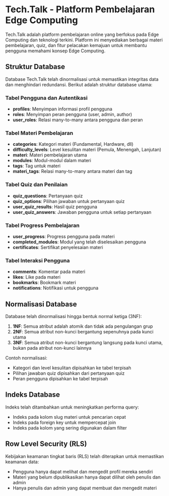 # Tech.Talk - Platform Pembelajaran Edge Computing

Tech.Talk adalah platform pembelajaran online yang berfokus pada Edge Computing dan teknologi terkini. Platform ini menyediakan berbagai materi pembelajaran, quiz, dan fitur pelacakan kemajuan untuk membantu pengguna memahami konsep Edge Computing.

## Struktur Database

Database Tech.Talk telah dinormalisasi untuk memastikan integritas data dan menghindari redundansi. Berikut adalah struktur database utama:

### Tabel Pengguna dan Autentikasi

- **profiles**: Menyimpan informasi profil pengguna
- **roles**: Menyimpan peran pengguna (user, admin, author)
- **user_roles**: Relasi many-to-many antara pengguna dan peran

### Tabel Materi Pembelajaran

- **categories**: Kategori materi (Fundamental, Hardware, dll)
- **difficulty_levels**: Level kesulitan materi (Pemula, Menengah, Lanjutan)
- **materi**: Materi pembelajaran utama
- **modules**: Modul-modul dalam materi
- **tags**: Tag untuk materi
- **materi_tags**: Relasi many-to-many antara materi dan tag

### Tabel Quiz dan Penilaian

- **quiz_questions**: Pertanyaan quiz
- **quiz_options**: Pilihan jawaban untuk pertanyaan quiz
- **user_quiz_results**: Hasil quiz pengguna
- **user_quiz_answers**: Jawaban pengguna untuk setiap pertanyaan

### Tabel Progress Pembelajaran

- **user_progress**: Progress pengguna pada materi
- **completed_modules**: Modul yang telah diselesaikan pengguna
- **certificates**: Sertifikat penyelesaian materi

### Tabel Interaksi Pengguna

- **comments**: Komentar pada materi
- **likes**: Like pada materi
- **bookmarks**: Bookmark materi
- **notifications**: Notifikasi untuk pengguna

## Normalisasi Database

Database telah dinormalisasi hingga bentuk normal ketiga (3NF):

1. **1NF**: Semua atribut adalah atomik dan tidak ada pengulangan grup
2. **2NF**: Semua atribut non-kunci bergantung sepenuhnya pada kunci utama
3. **3NF**: Semua atribut non-kunci bergantung langsung pada kunci utama, bukan pada atribut non-kunci lainnya

Contoh normalisasi:
- Kategori dan level kesulitan dipisahkan ke tabel terpisah
- Pilihan jawaban quiz dipisahkan dari pertanyaan quiz
- Peran pengguna dipisahkan ke tabel terpisah

## Indeks Database

Indeks telah ditambahkan untuk meningkatkan performa query:

- Indeks pada kolom slug materi untuk pencarian cepat
- Indeks pada foreign key untuk mempercepat join
- Indeks pada kolom yang sering digunakan dalam filter

## Row Level Security (RLS)

Kebijakan keamanan tingkat baris (RLS) telah diterapkan untuk memastikan keamanan data:

- Pengguna hanya dapat melihat dan mengedit profil mereka sendiri
- Materi yang belum dipublikasikan hanya dapat dilihat oleh penulis dan admin
- Hanya penulis dan admin yang dapat membuat dan mengedit materi

